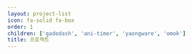 ```yaml
---
layout: project-list
icon: fa-solid fa-box
order: 1
children: ['gadedash', 'ani-timer', 'yaongware', 'omok']
title: 프로젝트
---
```

